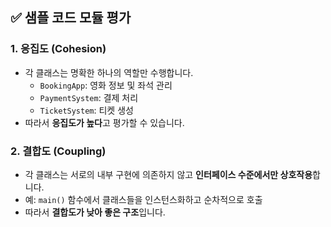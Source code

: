 ## ✅ 샘플 코드 모듈 평가

### 1. 응집도 (Cohesion)
- 각 클래스는 명확한 하나의 역할만 수행합니다.
  - `BookingApp`: 영화 정보 및 좌석 관리
  - `PaymentSystem`: 결제 처리
  - `TicketSystem`: 티켓 생성
- 따라서 **응집도가 높다**고 평가할 수 있습니다.

### 2. 결합도 (Coupling)
- 각 클래스는 서로의 내부 구현에 의존하지 않고 **인터페이스 수준에서만 상호작용**합니다.
- 예: `main()` 함수에서 클래스들을 인스턴스화하고 순차적으로 호출
- 따라서 **결합도가 낮아 좋은 구조**입니다.
